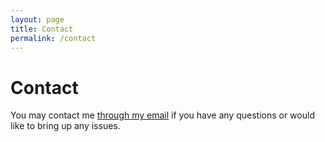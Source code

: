 ```yaml
---
layout: page
title: Contact
permalink: /contact
---
```


# Contact

You may contact me [through my email](mailto:bananasjim1@gmail.com) if you have any questions or would like to bring up any issues.
